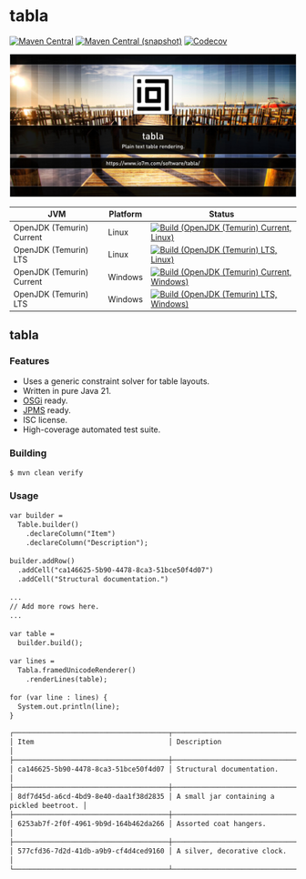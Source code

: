 tabla
===

[![Maven Central](https://img.shields.io/maven-central/v/com.io7m.tabla/com.io7m.tabla.svg?style=flat-square)](http://search.maven.org/#search%7Cga%7C1%7Cg%3A%22com.io7m.tabla%22)
[![Maven Central (snapshot)](https://img.shields.io/nexus/s/com.io7m.tabla/com.io7m.tabla?server=https%3A%2F%2Fs01.oss.sonatype.org&style=flat-square)](https://s01.oss.sonatype.org/content/repositories/snapshots/com/io7m/tabla/)
[![Codecov](https://img.shields.io/codecov/c/github/io7m-com/tabla.svg?style=flat-square)](https://codecov.io/gh/io7m-com/tabla)

![com.io7m.tabla](./src/site/resources/tabla.jpg?raw=true)

| JVM | Platform | Status |
|-----|----------|--------|
| OpenJDK (Temurin) Current | Linux | [![Build (OpenJDK (Temurin) Current, Linux)](https://img.shields.io/github/actions/workflow/status/io7m-com/tabla/main.linux.temurin.current.yml)](https://www.github.com/io7m-com/tabla/actions?query=workflow%3Amain.linux.temurin.current)|
| OpenJDK (Temurin) LTS | Linux | [![Build (OpenJDK (Temurin) LTS, Linux)](https://img.shields.io/github/actions/workflow/status/io7m-com/tabla/main.linux.temurin.lts.yml)](https://www.github.com/io7m-com/tabla/actions?query=workflow%3Amain.linux.temurin.lts)|
| OpenJDK (Temurin) Current | Windows | [![Build (OpenJDK (Temurin) Current, Windows)](https://img.shields.io/github/actions/workflow/status/io7m-com/tabla/main.windows.temurin.current.yml)](https://www.github.com/io7m-com/tabla/actions?query=workflow%3Amain.windows.temurin.current)|
| OpenJDK (Temurin) LTS | Windows | [![Build (OpenJDK (Temurin) LTS, Windows)](https://img.shields.io/github/actions/workflow/status/io7m-com/tabla/main.windows.temurin.lts.yml)](https://www.github.com/io7m-com/tabla/actions?query=workflow%3Amain.windows.temurin.lts)|

## tabla

### Features

  * Uses a generic constraint solver for table layouts.
  * Written in pure Java 21.
  * [OSGi](https://www.osgi.org/) ready.
  * [JPMS](https://en.wikipedia.org/wiki/Java_Platform_Module_System) ready.
  * ISC license.
  * High-coverage automated test suite.

### Building

```
$ mvn clean verify
```

### Usage

```
var builder =
  Table.builder()
    .declareColumn("Item")
    .declareColumn("Description");

builder.addRow()
  .addCell("ca146625-5b90-4478-8ca3-51bce50f4d07")
  .addCell("Structural documentation.")

...
// Add more rows here.
...

var table =
  builder.build();

var lines =
  Tabla.framedUnicodeRenderer()
    .renderLines(table);

for (var line : lines) {
  System.out.println(line);
}
```

```
┌──────────────────────────────────────┬────────────────────────────────────────────┐
│ Item                                 │ Description                                │
├──────────────────────────────────────┼────────────────────────────────────────────┤
│ ca146625-5b90-4478-8ca3-51bce50f4d07 │ Structural documentation.                  │
├──────────────────────────────────────┼────────────────────────────────────────────┤
│ 8df7d45d-a6cd-4bd9-8e40-daa1f38d2835 │ A small jar containing a pickled beetroot. │
├──────────────────────────────────────┼────────────────────────────────────────────┤
│ 6253ab7f-2f0f-4961-9b9d-164b462da266 │ Assorted coat hangers.                     │
├──────────────────────────────────────┼────────────────────────────────────────────┤
│ 577cfd36-7d2d-41db-a9b9-cf4d4ced9160 │ A silver, decorative clock.                │
└──────────────────────────────────────┴────────────────────────────────────────────┘
```


